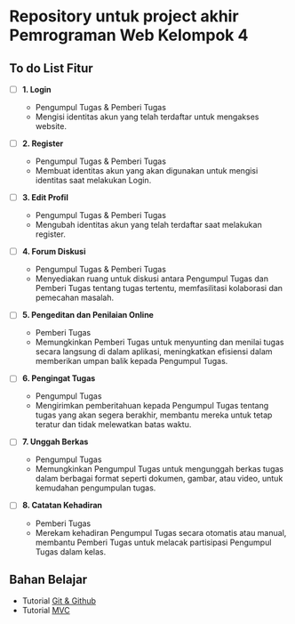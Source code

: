 # Repository untuk project akhir Pemrograman Web Kelompok 4

## To do List Fitur

- [ ] **1. Login**
  - Pengumpul Tugas & Pemberi Tugas
  - Mengisi identitas akun yang telah terdaftar untuk mengakses website.

- [ ] **2. Register**
  - Pengumpul Tugas & Pemberi Tugas
  - Membuat identitas akun yang akan digunakan untuk mengisi identitas saat melakukan Login.

- [ ] **3. Edit Profil**
  - Pengumpul Tugas & Pemberi Tugas 
  - Mengubah identitas akun yang telah terdaftar saat melakukan register.

- [ ] **4. Forum Diskusi**
  - Pengumpul Tugas & Pemberi Tugas
  - Menyediakan ruang untuk diskusi antara Pengumpul Tugas dan Pemberi Tugas tentang tugas tertentu, memfasilitasi kolaborasi dan pemecahan masalah.

- [ ] **5. Pengeditan dan Penilaian Online** 
  - Pemberi Tugas
  - Memungkinkan Pemberi Tugas untuk menyunting dan menilai tugas secara langsung di dalam aplikasi, meningkatkan efisiensi dalam memberikan umpan balik kepada Pengumpul Tugas.

- [ ] **6. Pengingat Tugas**
  - Pengumpul Tugas
  - Mengirimkan pemberitahuan kepada Pengumpul Tugas tentang tugas yang akan segera berakhir, membantu mereka untuk tetap teratur dan tidak melewatkan batas waktu.

- [ ] **7. Unggah Berkas**
  - Pengumpul Tugas
  - Memungkinkan Pengumpul Tugas untuk mengunggah berkas tugas dalam berbagai format seperti dokumen, gambar, atau video, untuk kemudahan pengumpulan tugas.

- [ ] **8. Catatan Kehadiran** 
  - Pemberi Tugas
  - Merekam kehadiran Pengumpul Tugas secara otomatis atau manual, membantu Pemberi Tugas untuk melacak partisipasi Pengumpul Tugas dalam kelas.

## Bahan Belajar

  - Tutorial [Git & Github](https://www.youtube.com/watch?v=lTMZxWMjXQU&list=PLFIM0718LjIVknj6sgsSceMqlq242-jNf&index=1)
  - Tutorial [MVC](https://www.youtube.com/watch?v=tBKOb8Ib5nI&list=PLFIM0718LjIVEh_d-h5wAjsdv2W4SAtkx)
